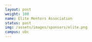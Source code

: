 ```yaml
---
layout: post
weight: 100
name: Elite Mentors Association
status: past
img: /assets/images/sponsors/elite.png
campus: ubc
---
```

